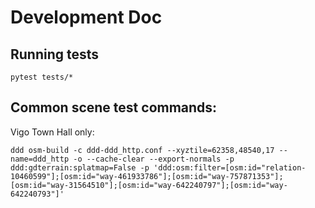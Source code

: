 # Development Doc

## Running tests

    pytest tests/*


## Common scene test commands:

Vigo Town Hall only:

    ddd osm-build -c ddd-ddd_http.conf --xyztile=62358,48540,17 --name=ddd_http -o --cache-clear --export-normals -p ddd:gdterrain:splatmap=False -p 'ddd:osm:filter=[osm:id="relation-10460599"];[osm:id="way-461933786"];[osm:id="way-757871353"];[osm:id="way-31564510"];[osm:id="way-642240797"];[osm:id="way-642240793"]'

